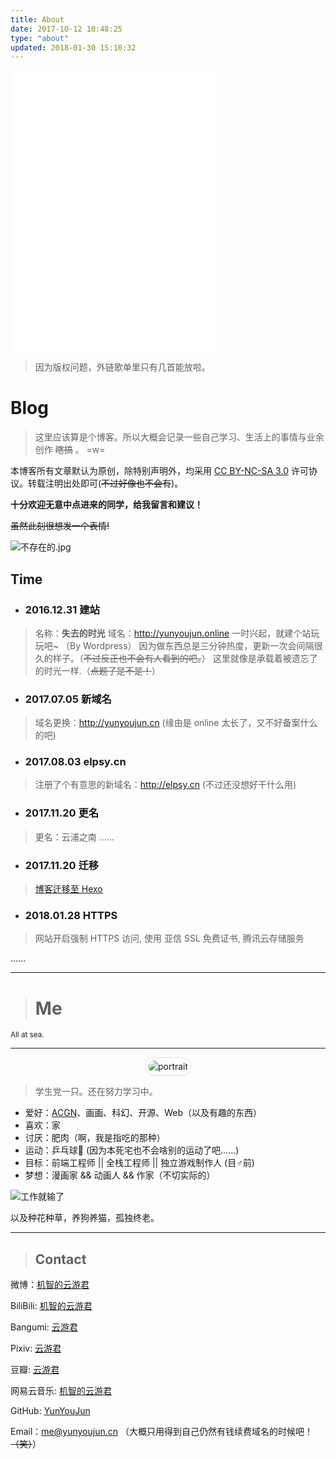 ```yaml
---
title: About
date: 2017-10-12 10:48:25
type: "about"
updated: 2018-01-30 15:10:32
---
```


<iframe frameborder="no" border="0" marginwidth="0" marginheight="0" width=330 height=450 src="//music.163.com/outchain/player?type=0&id=308168565&auto=1&height=430"></iframe>

> 因为版权问题，外链歌单里只有几首能放啦。

# Blog

> 这里应该算是个博客。所以大概会记录一些自己学习、生活上的事情与业余创作 ~~瞎搞~~ 。 =w=

本博客所有文章默认为原创，除特别声明外，均采用 [CC BY-NC-SA 3.0](https://creativecommons.org/licenses/by-nc-sa/3.0/) 许可协议。转载注明出处即可(~~不过好像也不会有~~)。

__十分欢迎无意中点进来的同学，给我留言和建议！__

~~虽然此刻很想发一个表情!~~

![不存在的.jpg](https://qcloud-media.yunyoujun.cn/meme/no-exist.jpg)

## Time

- ### 2016.12.31  建站

> 名称：**失去的时光**
域名：<http://yunyoujun.online>
一时兴起，就建个站玩玩吧~ （By Wordpress）
因为做东西总是三分钟热度，更新一次会间隔很久的样子。（~~不过反正也不会有人看到的吧。~~）
这里就像是承载着被遗忘了的时光一样.（~~点题了是不是！~~）

- ### 2017.07.05  新域名

> 域名更换：<http://yunyoujun.cn>
(缘由是 online 太长了，又不好备案什么的吧)


- ### 2017.08.03  elpsy.cn

> 注册了个有意思的新域名：<http://elpsy.cn>
(不过还没想好干什么用)

- ### 2017.11.20  更名

> 更名：云浦之南  ……

- ### 2017.11.20  迁移

> [博客迁移至 Hexo](https://yunyoujun.cn/note/hexo-build-note)

- ### 2018.01.28  HTTPS

> 网站开启强制 HTTPS 访问, 使用 亚信 SSL 免费证书, 腾讯云存储服务

……

---

> # Me
<small>All at sea.</small>

---
<div style="text-align:center;">
<img src="https://s.gravatar.com/avatar/18898984c2aeb0dae7530a738f150cba" alt="portrait" title="ID : 云游君"
style="border-radius:100px;padding: 4px;line-height: 1.42857143;background-color: #fff;border: 1px solid #ddd;">
</div>

> 学生党一只。还在努力学习中。

- 爱好：[ACGN](https://baike.baidu.com/item/ACGN)、画画、科幻、开源、Web（以及有趣的东西）
- 喜欢：家
- 讨厌：肥肉（啊，我是指吃的那种）
- 运动：乒乓球🏓 (因为本死宅也不会啥别的运动了吧……)
- 目标：前端工程师 || 全栈工程师 || 独立游戏制作人 (目♂前)
- 梦想：漫画家 && 动画人 && 作家（不切实际的）

![工作就输了](https://qcloud-media.yunyoujun.cn/meme/no-work.jpg)

以及种花种草，养狗养猫，孤独终老。

---

> ## Contact

微博：[机智的云游君](https://weibo.com/jizhideyunyoujun)

BiliBili: [机智的云游君](https://space.bilibili.com/1579790)

Bangumi: [云游君](http://bangumi.tv/user/yunyoujun)

Pixiv: [云游君](https://pixiv.me/yunyoujun)

豆瓣: [云游君](https://www.douban.com/people/yunyoujun/)

网易云音乐: [机智的云游君](http://music.163.com/#/user/home?id=247102977)

GitHub: [YunYouJun](https://github.com/YunYouJun)

Email：<me@yunyoujun.cn> （大概只用得到自己仍然有钱续费域名的时候吧！~~（笑）~~）